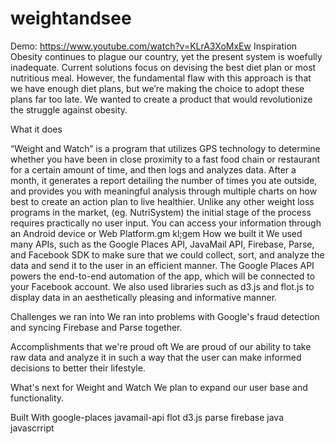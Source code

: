# weightandsee
Demo: <a href="https://www.youtube.com/watch?v=KLrA3XoMxEw">https://www.youtube.com/watch?v=KLrA3XoMxEw</a>
Inspiration
Obesity continues to plague our country, yet the present system is woefully inadequate. Current solutions focus on devising the best diet plan or most nutritious meal. However, the fundamental flaw with this approach is that we have enough diet plans, but we’re making the choice to adopt these plans far too late. We wanted to create a product that would revolutionize the struggle against obesity.

What it does

“Weight and Watch” is a program that utilizes GPS technology to determine whether you have been in close proximity to a fast food chain or restaurant for a certain amount of time, and then logs and analyzes data. After a month, it generates a report detailing the number of times you ate outside, and provides you with meaningful analysis through multiple charts on how best to create an action plan to live healthier. Unlike any other weight loss programs in the market, (eg. NutriSystem) the initial stage of the process requires practically no user input. You can access your information through an Android device or Web Platform.gm
kl;gem
How we built it
We used many APIs, such as the Google Places API, JavaMail API, Firebase, Parse, and Facebook SDK to make sure that we could collect, sort, and analyze the data and send it to the user in an efficient manner. The Google Places API powers the end-to-end automation of the app, which will be connected to your Facebook account. We also used libraries such as d3.js and flot.js to display data in an aesthetically pleasing and informative manner.

Challenges we ran into
We ran into problems with Google's fraud detection and syncing Firebase and Parse together.

Accomplishments that we're proud oft
We are proud of our ability to take raw data and analyze it in such a way that the user can make informed decisions to better their lifestyle.

What's next for Weight and Watch
We plan to expand our user base and functionality.

Built With
google-places
javamail-api
flot
d3.js
parse
firebase
java
javascrript
